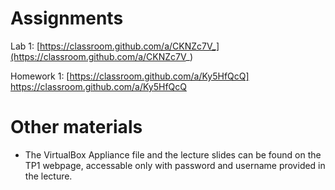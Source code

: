 # Assignments

Lab 1: [https://classroom.github.com/a/CKNZc7V_](https://classroom.github.com/a/CKNZc7V_)

Homework 1: [https://classroom.github.com/a/Ky5HfQcQ] https://classroom.github.com/a/Ky5HfQcQ

# Other materials

* The VirtualBox Appliance file and the lecture slides can be found on the TP1 webpage,
accessable only with password and username provided in the lecture.
